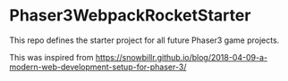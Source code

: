 # Phaser3WebpackRocketStarter
This repo defines the starter project for all future Phaser3 game projects.

This was inspired from https://snowbillr.github.io/blog/2018-04-09-a-modern-web-development-setup-for-phaser-3/
